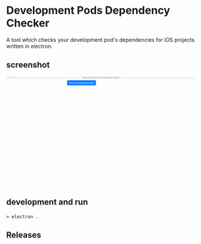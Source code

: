 # Development Pods Dependency Checker

A tool which checks your development pod's dependencies for iOS projects written in electron.

## screenshot

![](./shot.gif)

## development and run

`> electron .`

## Releases